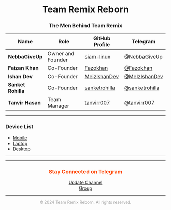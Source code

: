 <div align="center">
  <h1>Team Remix Reborn</h1>
</div>

<div align="center">
  <h3>The Men Behind Team Remix</h3>
</div>

<div align="center">

| **Name**                    | **Role**                       | **GitHub Profile**                                  | **Telegram**                              |
|-----------------------------|--------------------------------|-----------------------------------------------------|-------------------------------------------|
| **NebbaGiveUp**             | Owner and Founder              | [siam-linux](https://github.com/siam-linux)        | [@NebbaGiveUp](https://t.me/NebbaGiveUp)  |
| **Faizan Khan**             | Co-Founder                     | [Fazokhan](https://github.com/Fazokhan)            | [@Fazokhan](https://t.me/Fazokhan)        |
| **Ishan Dev**               | Co-Founder                     | [MeizIshanDev](https://github.com/MeizIshanDev)    | [@MeIzIshanDev](https://t.me/MeIzIshanDev)|
| **Sanket Rohilla**          | Co-Founder                     | [sanketrohilla](https://github.com/sanketrohilla)  | [@sanketrohilla](https://t.me/sanketrohilla)|
| **Tanvir Hasan**            | Team Manager                   | [tanvirr007](https://github.com/tanvirr007)        | [@tanvirr007](https://t.me/tanvirr007)    |

</div>

---
### Device List
- [Mobile](https://github.com/Team-Remix/.github/blob/main/telegram%2FTeamRemix%2Fdevice.md#mobile)
- [Laptop](https://github.com/Team-Remix/.github/blob/main/telegram%2FTeamRemix%2Fdevice.md#laptops)
- [Desktop](https://github.com/Team-Remix/.github/blob/main/telegram%2FTeamRemix%2Fdevice.md#desktop)
---

---

<div align="center">
  <h3 style="color:#FF4500;">Stay Connected on Telegram</h3>
  <ul style="list-style:none; padding:0; text-align:center;">
    <li><a href="https://t.me/TeamRemixReborn">Update Channel</a></li>
    <li><a href="https://t.me/TeamRemix">Group</a></li>
  </ul>
</div>

---

<div align="center">
  <p style="font-size:0.9em; color:#9E9E9E;">
    © 2024 Team Remix Reborn. All rights reserved.
  </p>
</div>
